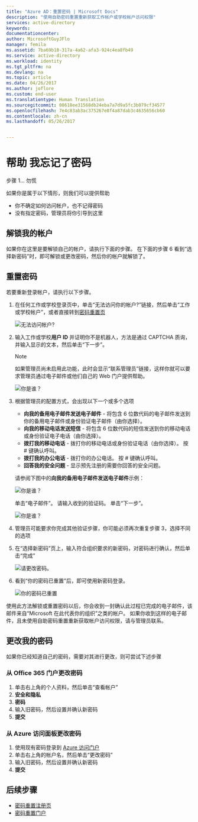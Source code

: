 ```yaml
---
title: "Azure AD：重置密码 | Microsoft Docs"
description: "使用自助密码重置重新获取工作帐户或学校帐户访问权限"
services: active-directory
keywords: 
documentationcenter: 
author: MicrosoftGuyJFlo
manager: femila
ms.assetid: 7ba69b18-317a-4a62-afa3-924c4ea8fb49
ms.service: active-directory
ms.workload: identity
ms.tgt_pltfrm: na
ms.devlang: na
ms.topic: article
ms.date: 04/26/2017
ms.author: joflore
ms.custom: end-user
ms.translationtype: Human Translation
ms.sourcegitcommit: 08618ee31568db24eba7a7d9a5fc3b079cf34577
ms.openlocfilehash: 7e4c83ab3ac375267e8f4a87dab3c4635656cb60
ms.contentlocale: zh-cn
ms.lasthandoff: 05/26/2017


---
```

# <a name="help-i-forgot-my-password"></a>帮助 我忘记了密码

步骤 1... 勿慌

如果你是属于以下情形，则我们可以提供帮助

- 你不确定如何访问帐户，也不记得密码
- 没有指定密码，管理员将你引导到这里

## <a name="unlock-my-account"></a>解锁我的帐户

如果你在这里是要解锁自己的帐户，请执行下面的步骤。 在下面的步骤 6 看到“选择新密码”时，即可解锁或更改密码，然后你的帐户就解锁了。

## 重置密码 <a name="how-to-reset-your-password"></a>

若要重新登录帐户，请执行以下步骤。

1. 在任何工作或学校登录页中，单击“无法访问你的帐户?”链接，然后单击“工作或学校帐户”，或者直接转到[密码重置页](https://passwordreset.microsoftonline.com/)

    ![无法访问帐户?][Login]

2. 输入工作或学校**用户 ID** 并证明你不是机器人，方法是通过 CAPTCHA 质询，并输入显示的文本，然后单击“下一步”。

    > [!NOTE]
    > 如果管理员尚未启用此功能，此时会显示“联系管理员”链接，这样你就可以要求管理员通过电子邮件或他们自己的 Web 门户提供帮助。
    >

    ![你是谁？][Who]

3. 根据管理员的配置方式，会出现以下一个或多个选项
    - **向我的备用电子邮件发送电子邮件** - 将包含 6 位数代码的电子邮件发送到你的备用电子邮件或身份验证电子邮件（由你选择）。
    - **向我的移动电话发送短信** - 将包含 6 位数代码的短信发送到你的移动电话或身份验证电子电话（由你选择）。
    - **拨打我的移动电话** - 拨打你的移动电话或身份验证电话（由你选择）。 按 # 键确认呼叫。
    - **拨打我的办公电话** - 拨打你的办公电话。 按 # 键确认呼叫。
    - **回答我的安全问题** - 显示预先注册的需要你回答的安全问题。

    请参阅下图中的**向我的备用电子邮件发送电子邮件**示例：

    ![你是谁？][email] 

    单击“电子邮件”。 请输入收到的验证码。 单击“下一步”。

    ![你是谁？][email2] 

4. 管理员可能要求你完成其他验证步骤，你可能必须再次重复步骤 3，选择不同的选项
5. 在“选择新密码”页上，输入符合组织要求的新密码，对密码进行确认，然后单击“完成”

    ![请更改密码。][Change]

6. 看到“你的密码已重置”后，即可使用新密码登录。

    ![你的密码已重置][Complete]

使用此方法解锁或重置密码以后，你会收到一封确认此过程已完成的电子邮件，该邮件来自“Microsoft 在此代表你的组织”之类的帐户。 如果你收到这样的电子邮件，且未使用自助密码重置重新获取帐户访问权限，请与管理员联系。

## <a name="change-my-password"></a>更改我的密码

如果你已经知道自己的密码，需要对其进行更改，则可尝试下述步骤

### <a name="change-your-password-from-the-office-365-portal"></a>从 Office 365 门户更改密码

1. 单击右上角的个人资料，然后单击“查看帐户”
2. **安全和隐私**
3. **密码**
4. 输入旧密码，然后设置并确认新密码
5. **提交**

### <a name="change-your-password-from-the-azure-access-panel"></a>从 Azure 访问面板更改密码

1. 使用现有密码登录到 [Azure 访问门户](https://manage.windowsazure.cn/)
2. 单击右上角的帐户名，然后单击“更改密码”
3. 输入旧密码，然后设置并确认新密码
4. **提交**

## <a name="next-steps"></a>后续步骤

- [密码重置注册页](https://login.partner.microsoftonline.cn)
- [密码重置门户](https://passwordreset.microsoftonline.com/)

[Login]: ./media/active-directory-passwords-update-your-own-password/reset-1-login.png
[Who]:./media/active-directory-passwords-update-your-own-password/who-login.png
[email]: ./media/active-directory-passwords-update-your-own-password/email-login.png
[email2]: ./media/active-directory-passwords-update-your-own-password/email2-login.png
[Verification]: ./media/active-directory-passwords-update-your-own-password/reset-2-verification.png
[Change]: ./media/active-directory-passwords-update-your-own-password/reset-3-change.png
[Complete]: ./media/active-directory-passwords-update-your-own-password/reset-4-complete.png

